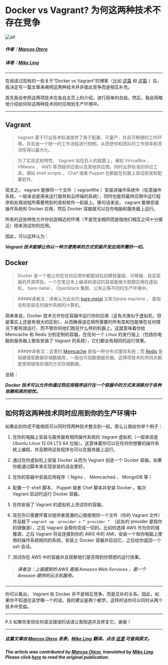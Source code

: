 # Docker vs Vagrant? 为何这两种技术不存在竞争

![alt](http://resource.docker.cn/vagrant-vs-docker.png)


##### 作者：[Marcos Otero](https://medium.com/@_marcos_otero)
##### 译者：[Mike Ling](https://twitter.com/tiramisu1993)
***

在阅读过现有的一些关于“Docker vs Vagrant”的博客（比如 [这篇](http://www.dockboard.org/docker-vs-vagrant-cloud/) 和 [这篇](https://phunehehe.net/docker-vs-chef-vagrant/) ）后，我决定写一篇文章来阐明这两种技术并非彼此竞争而是相互补充。

首先我会参照这两项技术在各自主页上的介绍，进行简单的总结。然后，我会简略地介绍如何将这两种技术同时应用到生产环境中。

***

## Vagrant

>Vagrant 基于行业技术标准提供了易于配置、可量产、并且可移植的工作环境，并且由一个统一的工作流程进行控制，从而使你和团队的工作效率和灵活性得以最大化。

>为了实现这些特性， Vagrant 站在巨人的肩膀上，诸如 VirtualBox 、 VMware 、 AWS 等顶级供应商以及其他供应商。同时业界标准的供应工具，诸如 shell scripts 、 Chef 或者 Puppet 也都能在机器上自动安装和配置软件。

简言之， vagrant 能够将一个文件（ vagrantfile ）安装进操作系统中（任意操作系统，一般来说是用来运行服务和云终端的系统），同时也能将最终应用中运行程序和处理进程所需要用到的库和软件一起装上。换句话来说， vagrant 能够安装操作系统和 Docker 应用，然后 Docker 容器就可以在你电脑和服务器上运行。

所有的这些特性允许你创造相近的环境（不是完全相同而是指他们相互之间十分接近）用来测试你的应用。

因此，可以这样认为：

***Vagrant 技术能够让你以一种方便简单的方式安装开发应用所需的一切。***


## Docker

>Docker 是一个能让你在任何应用中都能轻松创建轻量级、可移植、自足容器的开源项目。一个在笔记本上编译和调试的容易能够大规模应用在虚拟机、 bare metal 、 OpenStack 集群、公有云等不同的生产环境中。

>#####译者注：译者认为此处的 [bare metal](http://en.wikipedia.org/wiki/Bare_metal) 又称为bare machine ， 是指没有安装任何操作系统的计算机。


简单来说，Docker 技术允许你在容器中运行你的应用（这有点类似于虚拟机，但是事实上还是有很大的区别），从而确保该应用所需要的所有库和包能够在任何情况下都有效运行，而不管你将他们跑在什么样的机器上。这就意味着你给 Memcache 和 Redis 分别定制的容器，在任何一个 Linux 的发行版上（包括你电脑和服务器上那些安装了 Vagrant 的系统），它们都会有相同的运行效果。

>#####译者注：这里的 [Memcache](http://memcached.org/) 是指一种分布式缓存系统；而 [Redis](http://redis.io/) 是指键值型数据存储数据库，一般也可指数据服务器。这两项技术的共同点都是使用键值存储的方式存储数据。

总结：

***Docker 技术可以允许你通过将应用程序运行在一个容器中的方式来消除对于各种依赖和库的担忧。***

***

## 如何将这两种技术同时应用到你的生产环境中


如果此刻你还不能相信可以同时将两种技术整合到一起，那么让我给你举个例子：

1. 在你的电脑上安装与服务器有相同操作系统的 Vagrant 虚拟机（一般来说是 Ubuntu Linux 12.04 LTS 64 位版）。这意味着你可以在任何你想要的操作系统上编程，并且期待这些程序也可以在服务器上运行。

2. 通过在你虚拟机上安装 Docker 从而为 Vagrant 创造一个 Docker 容器。如果你能通过脚本来实现安装的话会更好。

3. 在你的容器中安装应用程序（ Nginx 、 Memcached 、 MongoDB 等 ）

4. 配置一个 shell 脚本、 Puppet 或者 Chef 脚本并安装 Docker 。每次 Vagrant 启动时运行 Docker 容器。

5. 在你安装了 Vagrant 的虚拟机上测试你的容器。

6. 现在你只需要怀着对提供者感激的心情使用同一个文件（你的 Vagrant 文件）并且敲下  `vagrant up -provider = “ provider ” `（此处的 provider 是指你的镜像源），之后 Vagrant 会帮你完成一切的。比如你选择 AWS 作为你的镜像源，之后 Vagrant 将会连接到你的 AWS 中的 AMI，安装一个和你电脑上使用的操作系统相同的系统，安装上 Docker 容器并启动它，之后给你返回一个 ssh 会话。 

7. 测试你在 AWS 中的容器并且观察他们是否得到你预想的运行效果。

> ##### 译者注：上面提到的 AWS 是指 Amazon Web Services ，是一个 Amazon 提供的云主机服务。


***
你可以看出， Vagrant 和 Docker 并不是相互竞争，而是互补的关系。因此，如果你不知道应该学哪一个的话，我的建议是两个都学，这样的话你可以同时从两个技术中受益。
***

P.S 如果你发现任何语法错误的话请让我知道并且修复它。谢谢！

---
##### 这篇文章由 [Marcos Otero](https://medium.com/@_marcos_otero) 发表，[Mike Ling](https://twitter.com/tiramisu1993) 翻译。点击 [这里](https://medium.com/devops-programming/582135beb623) 可查阅原文。

##### The article was contributed by [Marcos Otero](https://medium.com/@_marcos_otero), translated by [Mike Ling](https://twitter.com/tiramisu1993). Please click [here](https://medium.com/devops-programming/582135beb623) to read the original publication.
